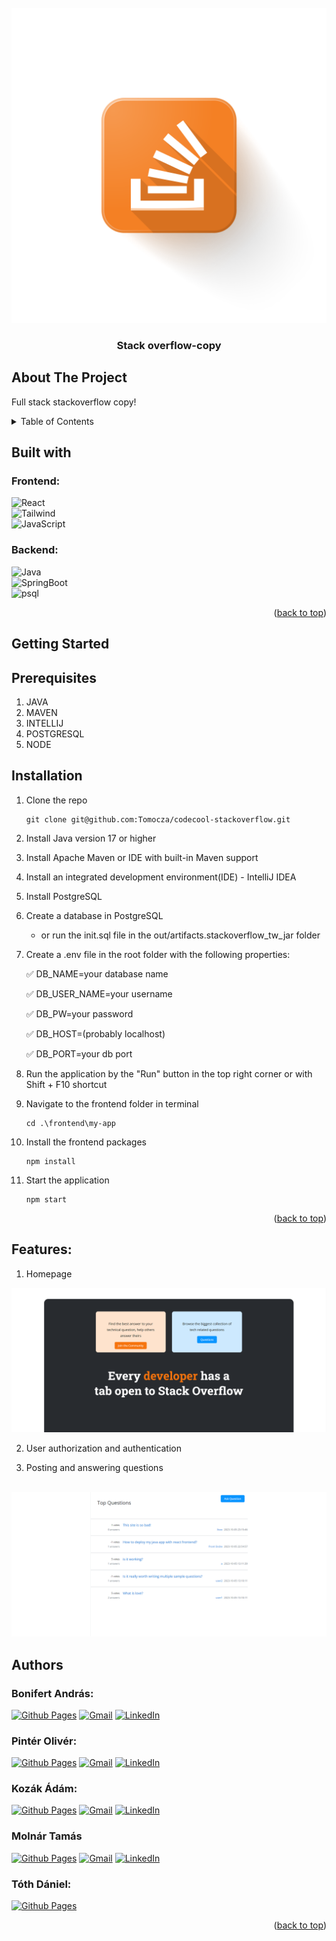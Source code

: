 <br />
<div align="center">
  <a href="https://github.com/Tomocza/codecool-stackoverflow">
    <img src="frontend/my-app/public/overflow-icon.png" alt="Logo">
  </a>
</div>
<h3 align="center">Stack overflow-copy</h3>
<p align="left"></p>

## About The Project

Full stack stackoverflow copy!

<!-- TABLE OF CONTENTS -->
<details>
  <summary>Table of Contents</summary>
  <ol>
    <li>
      <a href="#about-the-project">About The Project</a>
      <ul>
        <li><a href="#built-with">Built With</a></li>
      </ul>
    </li>
    <li>
      <a href="#getting-started">Getting Started</a>
      <ul>
        <li><a href="#installation">Installation</a></li>
      </ul>
    </li>
    <li><a href="#features">Features</a></li>
    <li><a href="#authors">Authors</a></li>
  </ol>
</details>



<!-- ABOUT THE PROJECT -->


## Built with

### Frontend:

![React] <br/> ![Tailwind] <br/> ![JavaScript] <br/>

### Backend: <br/>

![Java] <br/> ![SpringBoot]<br/> ![psql]

<p align="right">(<a href="#about-the-project">back to top</a>)</p>

<!-- GETTING STARTED -->
## Getting Started

## Prerequisites

1. JAVA
2. MAVEN
3. INTELLIJ
4. POSTGRESQL
5. NODE

## Installation

1. Clone the repo
   ```shell
   git clone git@github.com:Tomocza/codecool-stackoverflow.git
   ```
2. Install Java version 17 or higher


3. Install Apache Maven or IDE with built-in Maven support


4. Install an integrated development environment(IDE) - IntelliJ IDEA


5. Install PostgreSQL


6. Create a database in PostgreSQL 
    - or run the init.sql file in the out/artifacts.stackoverflow_tw_jar folder


7. Create a .env file in the root folder with the following properties:

   ✅ DB_NAME=your database name

   ✅ DB_USER_NAME=your username

   ✅ DB_PW=your password

   ✅ DB_HOST=(probably localhost)

   ✅ DB_PORT=your db port


8. Run the application by the "Run" button in the top right corner or with Shift + F10 shortcut


10. Navigate to the frontend folder in terminal
     ```shell
     cd .\frontend\my-app
     ```

11. Install the frontend packages
     ```shell
     npm install
     ```

12. Start the application
     ```shell
     npm start
     ```

<p align="right">(<a href="#about-the-project">back to top</a>)</p>


<!-- Features -->

## Features:

1. Homepage
   <br />
<div align="center">
    <img src="frontend/my-app/public/homepage.png" alt="Logo">
</div>

2. User authorization and authentication

3. Posting and answering questions
<br />
<div align="center">
    <img src="frontend/my-app/public/questions.png" alt="Logo">
</div>

<!-- AUTHORS -->

## Authors


### Bonifert András:

[![Github Pages]](https://github.com/Bonifert)
[![Gmail]](mailto:bonifert.andras@gmail.com)
[![LinkedIn]](https://www.linkedin.com/in/andras-bonifert/)

### Pintér Olivér:

[![Github Pages]](https://github.com/PinterOliver)
[![Gmail]](mailto:pinter.oliver.peter@gmail.com)
[![LinkedIn]](https://www.linkedin.com/in/pinteroliverpeter/)

### Kozák Ádám:

[![Github Pages]](https://github.com/Kozakadam)
[![Gmail]](mailto:kar.adam.robert@gmail.com)
[![LinkedIn]](https://www.linkedin.com/in/kozak-adam-robert/)

### Molnár Tamás
[![Github Pages]](https://github.com/Tomocza)
[![Gmail]](mailto:tomi@astala.hu)
[![LinkedIn]](https://www.linkedin.com/in/tomocza/)


### Tóth Dániel:

[![Github Pages]](https://github.com/Daniel-343)


<p align="right">(<a href="#about-the-project">back to top</a>)</p>



<!-- MARKDOWN LINKS & IMAGES -->
<!-- https://www.markdownguide.org/basic-syntax/#reference-style-links -->

[Tailwind]: https://img.shields.io/badge/Tailwind-000000?style=for-the-badge&logo=TailwindCSS

[JavaScript]: https://img.shields.io/badge/JavaScript-000000?style=for-the-badge&logo=JavaScript

[React]: https://img.shields.io/badge/React-000000?style=for-the-badge&logo=React

[Java]: https://img.shields.io/badge/Java-000000?style=for-the-badge&logo=openjdk

[SpringBoot]: https://img.shields.io/badge/SpringBoot-000000?style=for-the-badge&logo=SpringBoot

[psql]: https://img.shields.io/badge/postgresql-000000?style=for-the-badge&logo=postgresql

[Github Pages]: https://img.shields.io/badge/github-121013?style=for-the-badge&logo=github&logoColor=white

[Gmail]: https://img.shields.io/badge/Gmail-D14836?style=for-the-badge&logo=gmail&logoColor=white

[LinkedIn]: https://img.shields.io/badge/LinkedIn-0077B5?style=for-the-badge&logo=linkedin&logoColor=white